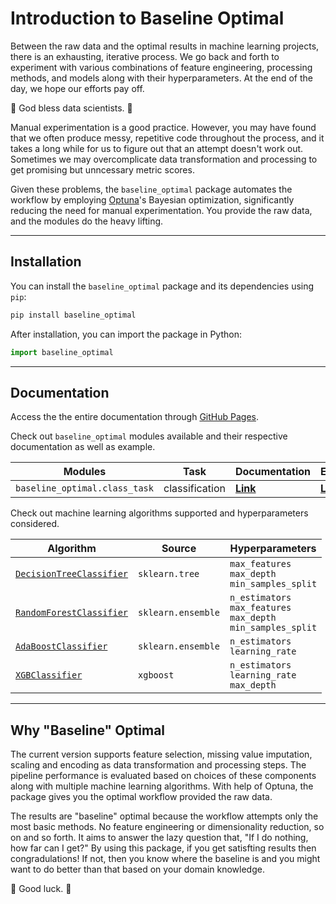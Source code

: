 # Introduction to Baseline Optimal

Between the raw data and the optimal results in machine learning projects, there is an exhausting, iterative process. We go back and forth to experiment with various combinations of feature engineering, processing methods, and models along with their hyperparameters. At the end of the day, we hope our efforts pay off.

🤞 God bless data scientists. 🤞

Manual experimentation is a good practice. However, you may have found that we often produce messy, repetitive code throughout the process, and it takes a long while for us to figure out that an attempt doesn't work out. Sometimes we may overcomplicate data transformation and processing to get promising but unncessary metric scores.

Given these problems, the `baseline_optimal` package automates the workflow by employing [Optuna](https://optuna.readthedocs.io/en/stable/index.html)'s Bayesian optimization, significantly reducing the need for manual experimentation. You provide the raw data, and the modules do the heavy lifting. 

---

## Installation

You can install the `baseline_optimal` package and its dependencies using `pip`:

```bash
pip install baseline_optimal
```

After installation, you can import the package in Python:

```python
import baseline_optimal
```
___

## Documentation

Access the the entire documentation through [GitHub Pages](https://sjwan01.github.io/baseline_optimal/).

Check out `baseline_optimal` modules available and their respective documentation as well as example.

<div align="center">

| Modules | Task | Documentation | Example |
| - | - |-- | - |
| `baseline_optimal.class_task` | classification | [**Link**](https://sjwan01.github.io/baseline_optimal/class_task.html) | [**Link**]() |

</div>

Check out machine learning algorithms supported and hyperparameters considered.

<div align="center">

| Algorithm | Source | Hyperparameters |
| - | - | - |
| [`DecisionTreeClassifier`](https://scikit-learn.org/stable/modules/generated/sklearn.tree.DecisionTreeClassifier.html) | `sklearn.tree` | `max_features`<br>`max_depth`<br>`min_samples_split` |
| [`RandomForestClassifier`](https://scikit-learn.org/stable/modules/generated/sklearn.ensemble.RandomForestClassifier.html) | `sklearn.ensemble` | `n_estimators`<br>`max_features`<br>`max_depth`<br>`min_samples_split` |
| [`AdaBoostClassifier`](https://scikit-learn.org/stable/modules/generated/sklearn.ensemble.AdaBoostClassifier.html) | `sklearn.ensemble` | `n_estimators`<br>`learning_rate` |
| [`XGBClassifier`](https://xgboost.readthedocs.io/en/stable/python/python_api.html) | `xgboost` | `n_estimators`<br>`learning_rate`<br>`max_depth` |

</div>

---

## Why "Baseline" Optimal

The current version supports feature selection, missing value imputation, scaling and encoding as data transformation and processing steps. The pipeline performance is evaluated based on choices of these components along with multiple machine learning algorithms. With help of Optuna, the package gives you the optimal workflow provided the raw data.

The results are "baseline" optimal because the workflow attempts only the most basic methods. No feature engineering or dimensionality reduction, so on and so forth. It aims to answer the lazy question that, "If I do nothing, how far can I get?" By using this package, if you get satisfting results then congradulations! If not, then you know where the baseline is and you might want to do better than that based on your domain knowledge.

🤞 Good luck. 🤞

<!-- ## TODO

- random state config
- classification tasks with imbalanced data
- regression tasks
- trial pruning
- more estimators
- larger hyperparameter space
- more visualizations